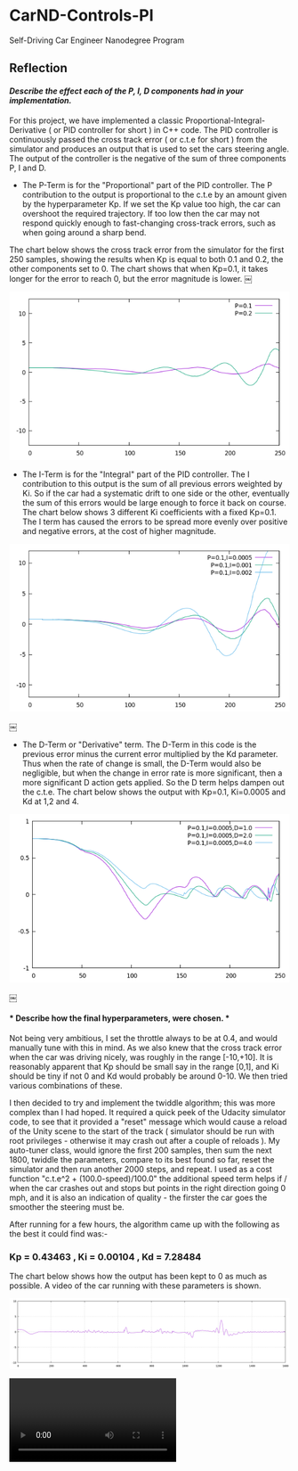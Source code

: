 # CarND-Controls-PI
Self-Driving Car Engineer Nanodegree Program

## Reflection

#### *Describe the effect each of the P, I, D components had in your implementation.*
 
For this project, we have implemented a classic Proportional-Integral-Derivative ( or PID controller for short ) in C++ code. The PID controller is continuously passed the cross track error ( or c.t.e for short ) from the simulator and produces an output that is used to set the cars steering angle. The output of the controller is the negative of the sum of three components P, I and D.

* The P-Term is for the "Proportional"  part of the PID controller. The P contribution to the output is proportional to the c.t.e by an amount given by the hyperparameter Kp. If we set the Kp value too high, the car can overshoot the required trajectory. If too low then the car may not respond quickly enough to fast-changing cross-track errors, such as when going around a sharp bend. 

The chart below shows the cross track error from the simulator for the first 250 samples, showing the results when Kp is equal to both 0.1 and 0.2, the other components set to 0. The chart shows that when Kp=0.1,  it takes longer for the error to reach 0, but the error magnitude is lower.
￼

![p-plot](images/plot-p.png)

* The I-Term is for the  "Integral" part of the PID controller. The I contribution to this output is the sum of all previous errors weighted by Ki. So if the car had a systematic drift to one side or the other, eventually the sum of this errors would be large enough to force it back on course.  The chart below shows 3 different Ki coefficients with a fixed Kp=0.1. The I term has caused the errors to be spread more evenly over positive and negative errors, at the cost of higher magnitude. 

![i-plot](images/plot-i.png)

￼
* The D-Term or "Derivative" term. The D-Term in this code is the previous error minus the current error multiplied by the Kd parameter. Thus when the rate of change is small, the  D-Term would also be negligible, but when the change in error rate is more significant, then a more significant D action gets applied. So the D term helps dampen out the c.t.e. The chart below shows the output with Kp=0.1, Ki=0.0005 and Kd at 1,2 and 4. 

![d-plot](images/plot-d.png)

￼

#### * Describe how the final hyperparameters, were chosen. *

Not being very ambitious, I set the throttle always to be at 0.4, and would manually tune with this in mind. As we also knew that the cross track error when the car was driving nicely, was roughly in the range [-10,+10]. It is reasonably apparent that Kp should be small say in the range [0,1], and Ki should be tiny if not 0 and Kd would probably be around 0-10. We then tried various combinations of these. 

I then decided to try and implement the twiddle algorithm; this was more complex than I had hoped. It required a quick peek of the Udacity simulator code, to see that it provided a "reset" message which would cause a reload of the Unity scene to the start of the track (  simulator should be run with root privileges - otherwise it may crash out after a couple of reloads  ). My auto-tuner class, would ignore the first 200 samples, then sum the next 1800, twiddle the parameters, compare to its best found so far, reset the simulator and then run another 2000 steps, and repeat. I used as a cost function "c.t.e^2 +  (100.0-speed)/100.0" the additional speed term helps if / when the car crashes out and stops but points in the right direction going 0 mph, and it is also an indication of quality - the firster the car goes the smoother the steering must be.   

After running for a few hours, the algorithm came up with the following as the best it could find was:- 

### Kp = 0.43463 , Ki = 0.00104  , Kd = 7.28484 

The chart below shows how the output has been kept to 0 as much as possible. A video of the car running with these parameters is shown.

![f-plot](images/plot-final.png)

![video](images/video.mp4)

